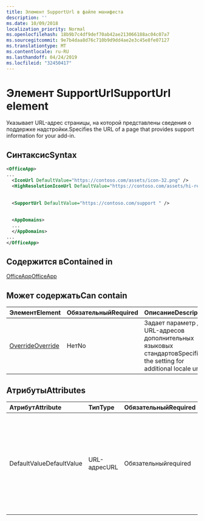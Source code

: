 ```yaml
---
title: Элемент SupportUrl в файле манифеста
description: ''
ms.date: 10/09/2018
localization_priority: Normal
ms.openlocfilehash: 18b9b7c4df9def70ab42ae213066188ac04c07a7
ms.sourcegitcommit: 9e7b4daa8d76c710b9d9dd4ae2e3c45e8fe07127
ms.translationtype: MT
ms.contentlocale: ru-RU
ms.lasthandoff: 04/24/2019
ms.locfileid: "32450417"
---
```

# <a name="supporturl-element"></a><span data-ttu-id="862ec-102">Элемент SupportUrl</span><span class="sxs-lookup"><span data-stu-id="862ec-102">SupportUrl element</span></span>

<span data-ttu-id="862ec-103">Указывает URL-адрес страницы, на которой представлены сведения о поддержке надстройки.</span><span class="sxs-lookup"><span data-stu-id="862ec-103">Specifies the URL of a page that provides support information for your add-in.</span></span>

## <a name="syntax"></a><span data-ttu-id="862ec-104">Синтаксис</span><span class="sxs-lookup"><span data-stu-id="862ec-104">Syntax</span></span>

```XML
<OfficeApp>
...
  <IconUrl DefaultValue="https://contoso.com/assets/icon-32.png" />
  <HighResolutionIconUrl DefaultValue="https://contoso.com/assets/hi-res-icon.png"/>
  
  
  <SupportUrl DefaultValue="https://contoso.com/support " />
  
  
  <AppDomains>
  ...
  </AppDomains>
...
</OfficeApp>
```

## <a name="contained-in"></a><span data-ttu-id="862ec-105">Содержится в</span><span class="sxs-lookup"><span data-stu-id="862ec-105">Contained in</span></span>

[<span data-ttu-id="862ec-106">OfficeApp</span><span class="sxs-lookup"><span data-stu-id="862ec-106">OfficeApp</span></span>](officeapp.md)

## <a name="can-contain"></a><span data-ttu-id="862ec-107">Может содержать</span><span class="sxs-lookup"><span data-stu-id="862ec-107">Can contain</span></span>

|  <span data-ttu-id="862ec-108">Элемент</span><span class="sxs-lookup"><span data-stu-id="862ec-108">Element</span></span> | <span data-ttu-id="862ec-109">Обязательный</span><span class="sxs-lookup"><span data-stu-id="862ec-109">Required</span></span> | <span data-ttu-id="862ec-110">Описание</span><span class="sxs-lookup"><span data-stu-id="862ec-110">Description</span></span>  |
|:-----|:-----|:-----|
|  [<span data-ttu-id="862ec-111">Override</span><span class="sxs-lookup"><span data-stu-id="862ec-111">Override</span></span>](override.md)   | <span data-ttu-id="862ec-112">Нет</span><span class="sxs-lookup"><span data-stu-id="862ec-112">No</span></span> | <span data-ttu-id="862ec-113">Задает параметр для URL-адресов дополнительных языковых стандартов</span><span class="sxs-lookup"><span data-stu-id="862ec-113">Specifies the setting for additional locale urls</span></span> |

## <a name="attributes"></a><span data-ttu-id="862ec-114">Атрибуты</span><span class="sxs-lookup"><span data-stu-id="862ec-114">Attributes</span></span>

|<span data-ttu-id="862ec-115">**Атрибут**</span><span class="sxs-lookup"><span data-stu-id="862ec-115">**Attribute**</span></span>|<span data-ttu-id="862ec-116">**Тип**</span><span class="sxs-lookup"><span data-stu-id="862ec-116">**Type**</span></span>|<span data-ttu-id="862ec-117">**Обязательный**</span><span class="sxs-lookup"><span data-stu-id="862ec-117">**Required**</span></span>|<span data-ttu-id="862ec-118">**Описание**</span><span class="sxs-lookup"><span data-stu-id="862ec-118">**Description**</span></span>|
|:-----|:-----|:-----|:-----|
|<span data-ttu-id="862ec-119">DefaultValue</span><span class="sxs-lookup"><span data-stu-id="862ec-119">DefaultValue</span></span>|<span data-ttu-id="862ec-120">URL-адрес</span><span class="sxs-lookup"><span data-stu-id="862ec-120">URL</span></span>|<span data-ttu-id="862ec-121">Обязательный</span><span class="sxs-lookup"><span data-stu-id="862ec-121">required</span></span>|<span data-ttu-id="862ec-122">Задает значение по умолчанию для этого параметра, представленное для языкового стандарта, который указан с помощью элемента [DefaultLocale](defaultlocale.md).</span><span class="sxs-lookup"><span data-stu-id="862ec-122">Specifies the default value for this setting, expressed for the locale specified in the [DefaultLocale](defaultlocale.md) element.</span></span>|
